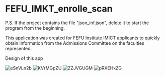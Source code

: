 # FEFU_IMKT_enrolle_scan

P.S. If the project contains the file "json_inf.json", delete it to start the program from the beginning.

This application was created for FEFU Institute IMICT applicants to quickly obtain information from the Admissions Committee on the faculties represented.

Design of this app

![eSnVLn2b](https://user-images.githubusercontent.com/62674880/189913770-8e919b0f-1921-48eb-9f37-71ef086cab83.png)
![KVrMGpZU](https://user-images.githubusercontent.com/62674880/189913821-f8a56caf-3840-4c10-b114-2207667bbed2.png)
![ZZJVGUGM](https://user-images.githubusercontent.com/62674880/189913834-c8ff4140-9089-4785-bb2d-ed78fdf06b8b.png)
![pRXEHkZG](https://user-images.githubusercontent.com/62674880/189913858-2df5d47b-c118-4a2b-9698-e45ae73e292a.png)
